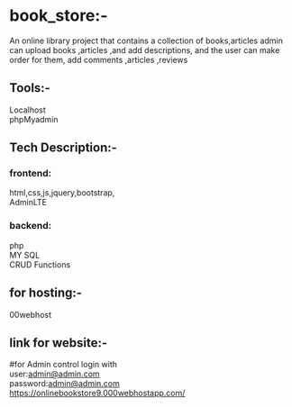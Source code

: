 # book_store:-
An online library project that contains a collection of books,articles
admin can upload books ,articles ,and add descriptions, and the user can make order for them, add comments ,articles ,reviews

## Tools:-
Localhost\
phpMyadmin

## Tech Description:-
### frontend:
html,css,js,jquery,bootstrap,\
AdminLTE
### backend:
php\
MY SQL\
CRUD Functions

## for hosting:-
00webhost
## link for website:-
#for Admin control login with\
user:admin@admin.com\
password:admin@admin.com
https://onlinebookstore9.000webhostapp.com/
